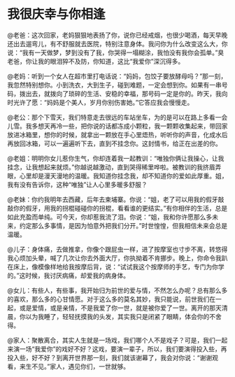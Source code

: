 # 我很庆幸与你相逢

@老爸：这次回家，老妈狠狠地表扬了你，说你已经戒烟，也很少喝酒，每天早晚还出去遛弯儿，有不舒服就去医院，特别注意身体。我问你为什么改变这么大，你说：“我有一天做梦，梦到没有了我，你哭得一塌糊涂，我怕没有我你会孤单。”臭老爸，你让我的眼泪猝不及防，你知道，这比“我爱你”深沉得多。

@老妈：听到一个女人在超市里打电话说：“妈妈，包饺子要放酵母吗？”那一刻，我忽然特别想你。小到洗衣，大到生子，碰到难题，一定会想到你。如果有一串号码，拨出去，就拨向了琐碎的生活、安稳的幸福，那号码一定是你的。昨天，我向时光许了愿：“妈妈是个美人，岁月你别伤害她。”它答应我会慢慢走。

@老公：那个下雪天，我们特意走去很远的车站坐车，为的是可以在路上多看一会儿雪。我多想天再冷一些，把你说的话都冻成小颗粒，我一颗颗收集起来，带回家放进冰箱里，想你的时候，就拿出一颗放在手心里焐热，听听你的声音，化成水后再放回冰箱，可以一遍遍听下去，直到不挂念你。这封情书，给正在出差的你。

@老姐：明明你女儿惹你生气，你却连着我一起教训：“唯独你俩让我操心，让我挂念，让我想起来就烦。”你越说越激动，直到哭得稀里哗啦。被教训的我挤眉弄眼，心里却是漫天漫地的温暖。我知道你挂念我，却不知道你的爱如此厚重。姐，我有没有告诉你，这种“唯独”让人心里多暖多舒服？

@老妹：你约我明年去西藏，后年去柬埔寨。你说：“姐，老了可以用我的假牙敲敲你的假牙，用我的拐棍碰碰你的拐棍，看看谁的更结实。”有你相伴的生活，总是如此充盈而单纯。可今天，你却惹我流了泪。你说：“姐，我和你许愿那么多未来，约定那么多事情，是因为怕意外把我们分开。”时世惶惶，但我相信未来会总是温暖。

@儿子：身体痛，去做推拿，你像个跟屁虫一样，进了按摩室也寸步不离，转悠得我心烦加头晕，喊了几次让你去外面大厅，你执拗着不肯挪步。晚上，你命令我趴在床上，像模像样地给我按摩后背，说：“试试我这个按摩师的手艺，专门为你学的。”这时候，我讨厌病痛，却爱我的病身体。

@女儿：有些人，有些事，我开始归为前世的爱与情，不然怎么办呢？总有那么多的喜欢，那么多的心甘情愿。对于这么多的莫名其妙，我只能说，前世我们在一起，或是爱情，或是亲情，不是我爱了你一世，就是被你爱了一世。离开的那天清晨，你以为我睡了，轻轻抚摸我的头发，其实我只是闭紧了眼睛，体会你的不舍得。

@家人：聚散离合，其实人生就是一场戏，我们哪个人不是戏子？可是，我们一起来演一场“我爱你”的戏好不好？这戏，要演一辈子，所以，我们要演得投入些，再投入些，好不好？到离开世界那一刻，我们就该谢幕了，我会对你说：“谢谢观看，来生不见。”家人，遇见你们，一世就够。